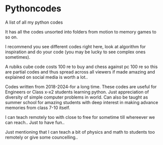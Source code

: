 # Pythoncodes
A list of all my python codes

It has all the codes unsorted into folders from motion to memory games to so on.

I recommend you see different codes right here, look at algorithm for inspiration and do your code (you may be lucky to see complex ones sometimes).

A rubiks cube code costs 100 re to buy and chess against pc 100 re so this are partial codes and thus spread across all viewers if made amazing and explained on social media is worth a lot..

Codes written from 2018-2024-for a long time. These codes are useful for Engineers or Class x-x2 students learning python. Just appreciation of diversity of simple computer problems in world. Can also be taught as summer school for amazing students with deep interest in making advance memories from class 7-10 itself.

I can teach remotely too with close to free for sometime till whereever we can reach.. Just to have fun..

Just mentioning that I can teach a bit of physics and math to students too remotely or give some councelling.. 

